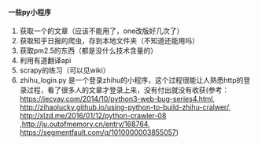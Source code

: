 #### 一些py小程序
1. 获取一个的文章（应该不能用了，one改版好几次了）
2. 获取知乎日报的爬虫，存到本地文件夹（不知道还能用吗）
3. 获取pm2.5的东西（都是没什么技术含量的）
4. 利用有道翻译api
5. scrapy的练习（可以见wiki）
6. zhihu_login.py 是一个登录zhihu的小程序，这个过程很能让人熟悉http的登录过程，看了很多人的文章才登录上来，没有付出就没有收获(参考：https://jecvay.com/2014/10/python3-web-bug-series4.html, http://zihaolucky.github.io/using-python-to-build-zhihu-cralwer/, http://xlzd.me/2016/01/12/python-crawler-08 ,http://ju.outofmemory.cn/entry/168764, https://segmentfault.com/q/1010000003855057)
